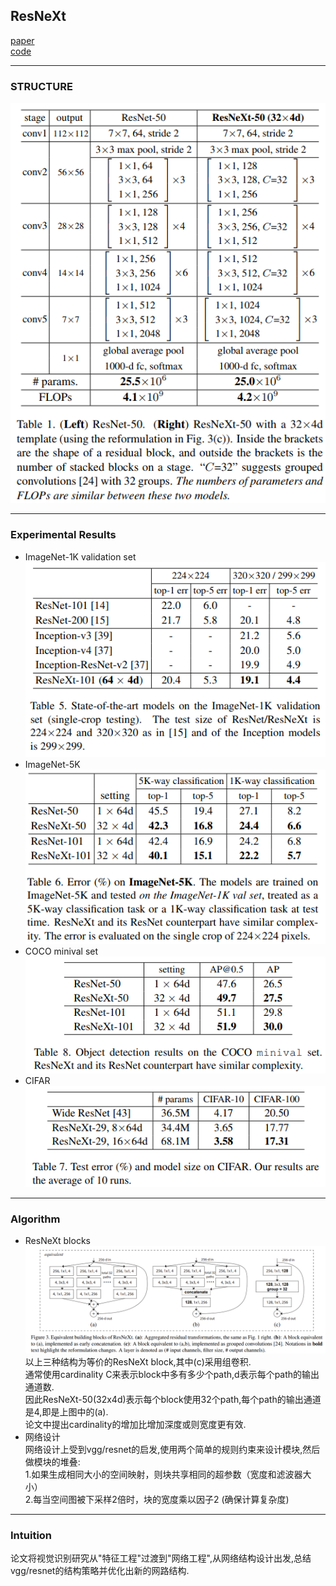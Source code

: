 ## ResNeXt
[paper](https://arxiv.org/pdf/1611.05431.pdf)  
[code](https://github.com/facebookresearch/ResNeXt)  

---
### STRUCTURE
![](src/Structure_0.png)  

---
### Experimental Results
* ImageNet-1K validation set  
![](src/ER_0.png)  
* ImageNet-5K  
![](src/ER_1.png)  
* COCO minival set  
![](src/ER_2.png)  
* CIFAR  
![](src/ER_3.png)

---
### Algorithm  
* ResNeXt blocks  
![](src/Oth_0.png)  
以上三种结构为等价的ResNeXt block,其中(c)采用组卷积.  
通常使用cardinality C来表示block中多有多少个path,d表示每个path的输出通道数.  
因此ResNeXt-50(32x4d)表示每个block使用32个path,每个path的输出通道是4,即是上图中的(a).  
论文中提出cardinality的增加比增加深度或则宽度更有效.  
* 网络设计  
网络设计上受到vgg/resnet的启发,使用两个简单的规则约束来设计模块,然后做模块的堆叠:  
1.如果生成相同大小的空间映射，则块共享相同的超参数（宽度和滤波器大小）  
2.每当空间图被下采样2倍时，块的宽度乘以因子2 (确保计算复杂度)

---
### Intuition  
论文将视觉识别研究从"特征工程"过渡到"网络工程",从网络结构设计出发,总结vgg/resnet的结构策略并优化出新的网路结构.
